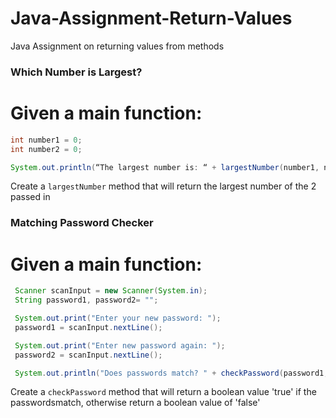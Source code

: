 # Java-Assignment-Return-Values
Java Assignment on returning values from methods

### Which Number is Largest? 
# Given a main function:
```java
int number1 = 0;
int number2 = 0;

System.out.println(“The largest number is: “ + largestNumber(number1, number2))
```
Create a ```largestNumber``` method that will return the largest number of the 2 passed in

### Matching Password Checker
# Given a main function: 
```java
 Scanner scanInput = new Scanner(System.in);
 String password1, password2= "";

 System.out.print("Enter your new password: ");
 password1 = scanInput.nextLine();

 System.out.print("Enter new password again: ");
 password2 = scanInput.nextLine();

 System.out.println("Does passwords match? " + checkPassword(password1, password2));
```
Create a ```checkPassword``` method that will return a boolean value 'true' if the passwordsmatch, otherwise return a boolean value of 'false' 
